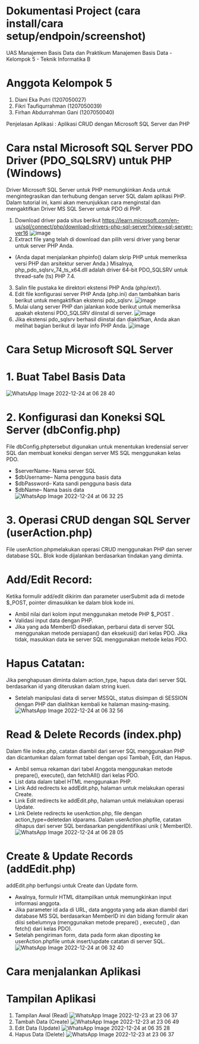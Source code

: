 # Dokumentasi Project (cara install/cara setup/endpoin/screenshot)
UAS Manajemen Basis Data dan Praktikum Manajemen Basis Data - Kelompok 5 - Teknik Informatika B
# Anggota Kelompok 5

1. Diani Eka Putri (1207050027)
2. Fikri Taufiqurrahman (1207050039)
3. Firhan Abdurrahman Gani (1207050040)

Penjelasan Aplikasi : Aplikasi CRUD dengan Microsoft SQL Server dan PHP

# Cara nstal Microsoft SQL Server PDO Driver (PDO_SQLSRV) untuk PHP (Windows)
Driver Microsoft SQL Server untuk PHP memungkinkan Anda untuk mengintegrasikan dan terhubung dengan server SQL dalam aplikasi PHP. Dalam tutorial ini, kami akan menunjukkan cara menginstal dan mengaktifkan Driver MS SQL Server untuk PDO di PHP.
1. Download driver pada situs berikut https://learn.microsoft.com/en-us/sql/connect/php/download-drivers-php-sql-server?view=sql-server-ver16
![image](https://user-images.githubusercontent.com/75468041/209425986-129bc2fa-dd7a-4f95-9f98-a503f3b3a0c2.png)
2. Extract file yang telah di download dan pilih versi driver yang benar untuk server PHP Anda.
* (Anda dapat menjalankan phpinfo() dalam skrip PHP untuk memeriksa versi PHP dan arsitektur server Anda.) Misalnya, php_pdo_sqlsrv_74_ts_x64.dll adalah driver 64-bit PDO_SQLSRV untuk thread-safe (ts) PHP 7.4.
3. Salin file pustaka ke direktori ekstensi PHP Anda (php/ext/).
4. Edit file konfigurasi server PHP Anda (php.ini) dan tambahkan baris berikut untuk mengaktifkan ekstensi pdo_sqlsrv.
![image](https://user-images.githubusercontent.com/75468041/209425905-5338ec40-f278-41ad-85c5-5b3f6681ddc8.png)
5. Mulai ulang server PHP dan jalankan kode berikut untuk memeriksa apakah ekstensi PDO_SQLSRV diinstal di server.
![image](https://user-images.githubusercontent.com/75468041/209425885-b50c56e4-b364-4cd6-bfe1-59290df8273f.png)
6. Jika ekstensi pdo_sqlsrv berhasil diinstal dan diaktifkan, Anda akan melihat bagian berikut di layar info PHP Anda.
![image](https://user-images.githubusercontent.com/75468041/209425853-f989178f-4231-44a2-8d1c-d49e45596226.png)
# Cara Setup Microsoft SQL Server
# 1. Buat Tabel Basis Data
![WhatsApp Image 2022-12-24 at 06 28 40](https://user-images.githubusercontent.com/75468041/209426436-54b4c941-ff83-41c6-93fb-2dfa5b402d92.jpeg)
# 2. Konfigurasi dan Koneksi SQL Server (dbConfig.php)

File dbConfig.phptersebut digunakan untuk menentukan kredensial server SQL dan membuat koneksi dengan server MS SQL menggunakan kelas PDO.
* $serverName– Nama server SQL
* $dbUsername– Nama pengguna basis data
* $dbPassword– Kata sandi pengguna basis data
* $dbName– Nama basis data
![WhatsApp Image 2022-12-24 at 06 32 25](https://user-images.githubusercontent.com/75468041/209426472-07bbe8d1-018f-4ab1-bc7e-ccf57fa9b3a1.jpeg)
# 3. Operasi CRUD dengan SQL Server (userAction.php)
File userAction.phpmelakukan operasi CRUD menggunakan PHP dan server database SQL. Blok kode dijalankan berdasarkan tindakan yang diminta.

# Add/Edit Record:
Ketika formulir add/edit dikirim dan parameter userSubmit ada di metode $_POST, pointer dimasukkan ke dalam blok kode ini.
* Ambil nilai dari kolom input menggunakan metode PHP $_POST .
* Validasi input data dengan PHP.
* Jika yang ada MemberID disediakan, perbarui data di server SQL menggunakan metode persiapan() dan eksekusi() dari kelas PDO. Jika tidak, masukkan data ke server SQL menggunakan metode kelas PDO.
# Hapus Catatan:
Jika penghapusan diminta dalam action_type, hapus data dari server SQL berdasarkan id yang diteruskan dalam string kueri.
* Setelah manipulasi data di server MSSQL, status disimpan di SESSION dengan PHP dan dialihkan kembali ke halaman masing-masing.
![WhatsApp Image 2022-12-24 at 06 32 56](https://user-images.githubusercontent.com/75468041/209426645-beaf7803-d60d-4cfc-b5d3-45a85300ec2a.jpeg)
# Read & Delete Records (index.php)
Dalam file index.php, catatan diambil dari server SQL menggunakan PHP dan dicantumkan dalam format tabel dengan opsi Tambah, Edit, dan Hapus.
* Ambil semua rekaman dari tabel Anggota menggunakan metode prepare(), execute(), dan fetchAll() dari kelas PDO.
* List data dalam tabel HTML menggunakan PHP.
* Link Add redirects ke addEdit.php, halaman untuk melakukan operasi Create.
* Link Edit redirects ke addEdit.php, halaman untuk melakukan operasi Update.
* Link Delete redirects ke userAction.php, file dengan action_type=deletedan idparams. Dalam userAction.phpfile, catatan dihapus dari server SQL berdasarkan pengidentifikasi unik ( MemberID).
![WhatsApp Image 2022-12-24 at 06 28 05](https://user-images.githubusercontent.com/75468041/209426695-3ab8e719-102f-4b1d-96b5-40f94e22ffae.jpeg)
# Create & Update Records (addEdit.php)
addEdit.php berfungsi untuk Create dan Update form.
* Awalnya, formulir HTML ditampilkan untuk memungkinkan input informasi anggota.
* Jika parameter id ada di URL, data anggota yang ada akan diambil dari database MS SQL berdasarkan MemberID ini dan bidang formulir akan diisi sebelumnya (menggunakan metode prepare() , execute() , dan fetch() dari kelas PDO).
* Setelah pengiriman form, data pada form akan diposting ke userAction.phpfile untuk insert/update catatan di server SQL.
![WhatsApp Image 2022-12-24 at 06 32 40](https://user-images.githubusercontent.com/75468041/209426855-1284480a-03dd-4a66-98f8-09cd0992f239.jpeg)

# Cara menjalankan Aplikasi

# Tampilan Aplikasi
1. Tampilan Awal (Read)
![WhatsApp Image 2022-12-23 at 23 06 37](https://user-images.githubusercontent.com/75468041/209427389-3f55164d-bd6f-4933-8c04-107a0dd222b9.jpeg)
2. Tambah Data (Create)
![WhatsApp Image 2022-12-23 at 23 06 49](https://user-images.githubusercontent.com/75468041/209427178-dc3ea61f-fdee-465a-b7c7-db3ebbeaf1dd.jpeg)
3. Edit Data (Update)
![WhatsApp Image 2022-12-24 at 06 35 28](https://user-images.githubusercontent.com/75468041/209427247-93bf6834-d626-420f-8288-5a9cdea6dfeb.jpeg)
4. Hapus Data (Delete)
![WhatsApp Image 2022-12-23 at 23 06 37](https://user-images.githubusercontent.com/75468041/209427391-ce89c77a-c09c-4dc7-ab28-89447db8e95e.jpeg)
